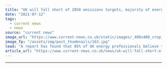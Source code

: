```yaml
---
title: "UK will fall short of 2050 emissions targets, majority of energy professionals believe"
date: "2021-07-12"
tags: 
  - current news
  - news
source: "current news"
image_url: "https://www.current-news.co.uk/static/images/_400x400_crop_center-center/GettyImages-175487101.jpg"
image_fp: "/assets/img/post_thumbnails/163.jpg"
lead: "A report has found that 85% of UK energy professionals believe the government will fall short of its 2050 emissions reduction goal."
article_url: "https://www.current-news.co.uk/news/uk-will-fall-short-of-2050-emissions-targets-majority-of-energy-professionals-believe?utm_source=rss-feeds&utm_medium=rss&utm_campaign=rss"
---
```


---
